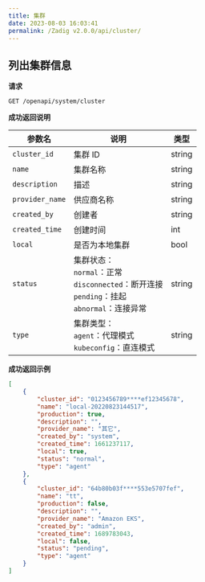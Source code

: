 ```yaml
---
title: 集群
date: 2023-08-03 16:03:41
permalink: /Zadig v2.0.0/api/cluster/
---
```


## 列出集群信息

**请求**

```
GET /openapi/system/cluster
```

**成功返回说明**

| 参数名          | 说明                                                         | 类型   |
| --------------- | ------------------------------------------------------------ | ------ |
| `cluster_id`    | 集群 ID                                                      | string |
| `name`          | 集群名称                                                     | string |
| `description`   | 描述                                                         | string |
| `provider_name` | 供应商名称                                                   | string |
| `created_by`    | 创建者                                                       | string |
| `created_time`  | 创建时间                                                     | int    |
| `local`         | 是否为本地集群                                               | bool   |
| `status`        | 集群状态：<br /> `normal`：正常<br />`disconnected`：断开连接<br />`pending`：挂起<br />`abnormal`：连接异常 | string |
| `type`          | 集群类型：<br /> `agent`：代理模式<br />`kubeconfig`：直连模式 | string |

**成功返回示例**

```json
[
    {
        "cluster_id": "0123456789****ef12345678",
        "name": "local-20220823144517",
        "production": true,
        "description": "",
        "provider_name": "其它",
        "created_by": "system",
        "created_time": 1661237117,
        "local": true,
        "status": "normal",
        "type": "agent"
    },
    {
        "cluster_id": "64b80b03f****553e5707fef",
        "name": "tt",
        "production": false,
        "description": "",
        "provider_name": "Amazon EKS",
        "created_by": "admin",
        "created_time": 1689783043,
        "local": false,
        "status": "pending",
        "type": "agent"
    }
]
```

